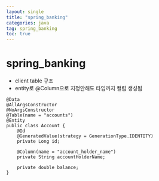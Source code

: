 ```yaml
---
layout: single
title: "spring_banking"
categories: java
tag: spring_banking
toc: true
---
```


# spring_banking

- client table 구조
- entity로 @Column으로 지정안해도 타입까지 컬럼 생성됨 

```
@Data
@AllArgsConstructor
@NoArgsConstructor
@Table(name = "accounts")
@Entity
public class Account {
	@Id
	@GeneratedValue(strategy = GenerationType.IDENTITY)
	private Long id;
	
	@Column(name = "account_holder_name")
	private String accountHolderName;
	
	private double balance;	
}
```



